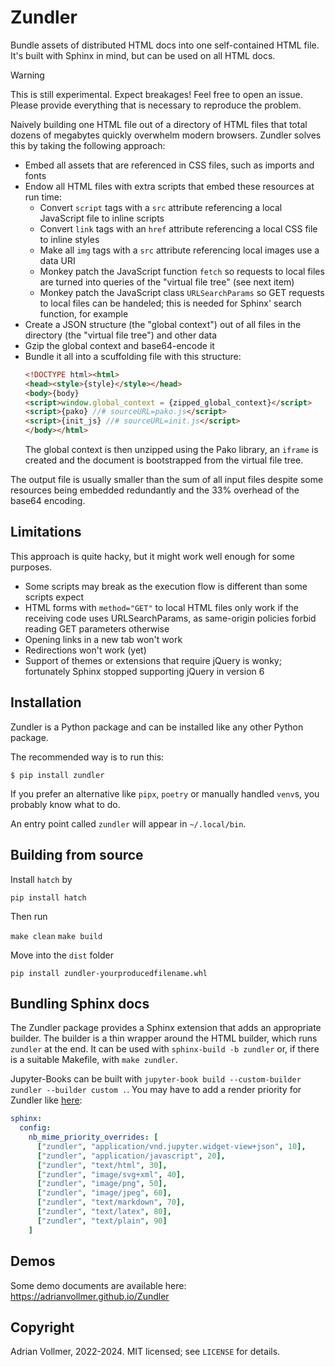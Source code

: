 Zundler
=======

Bundle assets of distributed HTML docs into one self-contained HTML file.
It's built with Sphinx in mind, but can be used on all HTML docs.

> [!WARNING]
> This is still experimental. Expect breakages! Feel free
> to open an issue. Please provide everything that is necessary to reproduce
> the problem.

Naively building one HTML file out of a directory of HTML files that total
dozens of megabytes quickly overwhelm modern browsers. Zundler solves this
by taking the following approach:

* Embed all assets that are referenced in CSS files, such as imports and
  fonts
* Endow all HTML files with extra scripts that embed these resources at run time:
  * Convert `script` tags with a `src` attribute referencing a local JavaScript file to inline scripts
  * Convert `link` tags with an `href` attribute referencing a local CSS file to inline styles
  * Make all `img` tags with a `src` attribute referencing local images use a data URI
  * Monkey patch the JavaScript function `fetch` so requests to local files are turned into queries of the "virtual file tree" (see next item)
  * Monkey patch the JavaScript class `URLSearchParams` so GET requests to
    local files can be handeled; this is needed for Sphinx' search function, for example
* Create a JSON structure (the "global context") out of all files in the directory (the "virtual file tree") and other data
* Gzip the global context and base64-encode it
* Bundle it all into a scuffolding file with this structure:
  ```html
  <!DOCTYPE html><html>
  <head><style>{style}</style></head>
  <body>{body}
  <script>window.global_context = {zipped_global_context}</script>
  <script>{pako} //# sourceURL=pako.js</script>
  <script>{init_js} //# sourceURL=init.js</script>
  </body></html>
  ```
  The global context is then unzipped using the Pako library, an `iframe` is
  created and the document is bootstrapped from the virtual file tree.

The output file is usually smaller than the sum of all input files despite
some resources being embedded redundantly and the 33% overhead of the base64
encoding.


Limitations
-----------

This approach is quite hacky, but it might work well enough for some purposes.

* Some scripts may break as the execution flow is different than some scripts
  expect
* HTML forms with `method="GET"` to local HTML files only work if the
  receiving code uses URLSearchParams, as same-origin policies forbid
  reading GET parameters otherwise
* Opening links in a new tab won't work
* Redirections won't work (yet)
* Support of themes or extensions that require jQuery is wonky; fortunately
  Sphinx stopped supporting jQuery in version 6


Installation
------------

Zundler is a Python package and can be installed like any other Python
package.

The recommended way is to run this:

```shell-session
$ pip install zundler
```

If you prefer an alternative like `pipx`, `poetry` or manually handled
`venv`s, you probably know what to do.

An entry point called `zundler` will appear in `~/.local/bin`.


Building from source
------------

Install `hatch` by

`pip install hatch`

Then run

`make clean`
`make build`

Move into the `dist` folder

`pip install zundler-yourproducedfilename.whl`



Bundling Sphinx docs
--------------------

The Zundler package provides a Sphinx extension that adds an appropriate
builder. The builder is a thin wrapper around the HTML builder, which runs
`zundler` at the end. It can be used with `sphinx-build -b zundler` or, if
there is a suitable Makefile, with `make zundler`.

Jupyter-Books can be built with `jupyter-book build --custom-builder
zundler --builder custom .`. You may have to add a render priority for Zundler like
[here](https://jupyterbook.org/en/stable/content/code-outputs.html#render-priority):

```yaml
sphinx:
  config:
    nb_mime_priority_overrides: [
      ["zundler", "application/vnd.jupyter.widget-view+json", 10],
      ["zundler", "application/javascript", 20],
      ["zundler", "text/html", 30],
      ["zundler", "image/svg+xml", 40],
      ["zundler", "image/png", 50],
      ["zundler", "image/jpeg", 60],
      ["zundler", "text/markdown", 70],
      ["zundler", "text/latex", 80],
      ["zundler", "text/plain", 90]
    ]
```

Demos
-----

Some demo documents are available here:
<https://adrianvollmer.github.io/Zundler>


Copyright
---------

Adrian Vollmer, 2022-2024. MIT licensed; see `LICENSE` for details.
